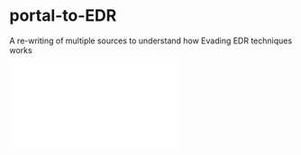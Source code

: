 # portal-to-EDR
A re-writing of multiple sources to understand how Evading EDR techniques works

<embed src="What%20is%20API%20Unhooking.pdf" type="application/pdf">
